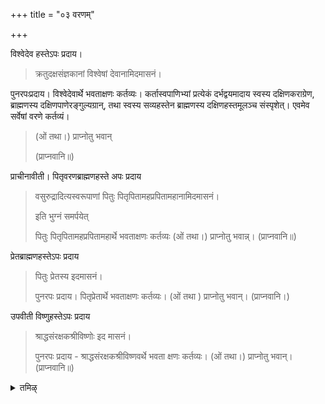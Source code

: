 +++
title = "०३ वरणम्"

+++

विश्वेदेव हस्तेऽपः प्रदाय। 

> क्रतुदक्षसंज्ञकानां विश्वेषां देवानामिदमासनं। 

पुनरपःप्रदाय। विश्वेदेवार्थे भवताक्षणः कर्तव्यः। कर्तास्वपाणिभ्यां प्रत्येकं दर्भद्वयमादाय स्वस्य दक्षिणकराग्रेण, ब्राह्मणस्य दक्षिणपाणेरङ्गुल्यग्रान्, तथा स्वस्य सव्यहस्तेन ब्राह्मणस्य दक्षिणहस्तमूलञ्च संस्पृशेत्। एवमेव सर्वेषां वरणे कर्तव्यं। 

> (ओं तथा।) प्राप्नोतु भवान् 
>
> (प्राप्नवानि॥)

प्राचीनावीती। पितृवरणब्राह्मणहस्ते अपः प्रदाय 

> वसुरुद्रादित्यस्वरूपाणां पितुः पितृपितामहप्रपितामहानामिदमासनं। 
>
> इति भुग्नं समर्पयेत् 
> 
> पितुः पितृपितामहप्रपितामहार्थे भवताक्षणः कर्तव्यः (ओं तथा।) प्राप्नोतु भवान्न्। (प्राप्नवानि॥)

प्रेतब्राह्मणहस्तेऽपः प्रदाय 

> पितुः प्रेतस्य इदमासनं। 
>
> पुनरपः प्रदाय। पितृप्रेतार्थे भवताक्षणः कर्तव्यः। (ओं तथा ) प्राप्नोतु भवान्। (प्राप्नवानि।)

उपवीती विष्णुहस्तेऽपः प्रदाय 

> श्राद्धसंरक्षकश्रीविष्णोः इद मासनं। 
>
> पुनरपः प्रदाय - श्राद्धसंरक्षकश्रीविष्णवर्थे भवता क्षणः कर्तव्यः। (ओं तथा।) प्राप्नोतु भवान्। (प्राप्नवानि॥)

<details><summary>तमिऴ्</summary>

ப்ரவர்த்தய” என்று ப்ரதிவசனம்.

“தர்ப்பேஷு ஆஸீந: தர்ப்பாந்தாரயமாண: ப்ராணாநாயம்ய”. பரிபாஷையில் சொன்னபடி ஸங்கல்பித்து விஷ்வக்ஸேநம் தமாச்ரயே ஆனவுடன் ப்ராசீநாவீதம், 'ஸ்ரீ கோவிந்த + அஸ்யாம் புண்ய திதௌ ஸ்ரீ பகவதாஜ்ஞயா ச்ரீமந் நாராயண ப்ரீத்யர்த்தம் கோத்ரஸ்ய + த்வாதசேஹநி பார்வண ஏகோத்திஷ்ட ஸமுச்சய விதாநேந ஸபிண்டீகரண ச்ராத்தம் கரிஷ்யே" (குருஷ்வ என்று ப்ரதிவசனம்) உபவீதம், அப உபஸ்ப்ருச்ய, ஸாத்விகத்யாகம்.

## 3வரணம்

விச்வே தேவரிடத்தில், "அப: ப்ரதாய ஆஸநம். புநரப்: ப்ரதாய விச்வே தேவார்த்தே பவதாக்ஷண: கர்த்தவ்ய:' என்று இரு கைகளிலும் தர்ப்பங்களைக் கொண்டு வலது கையினால் ப்ராம்மணனின் வலது கை நுனியையும், இடது கையினால் பிராம்மணனின் முழங்கையையும் பிடிக்க வேண்டும். கீழே சொன்ன, 'க்ஷண: கர்த்தவ்ய:' என்றவுடன் ப்ராம்மணன்
"ஓம் த்தா” என்ற பிரதிவசனம் கூற வேண்டும். அப்படியிருந்தபடியே, "ப்ராப்நோது பவாந்டப்ராப்நவாநி' என்று பதில் உரைக்க வேண்டும். இவ்விதமே ப்ராசீநாவீத, உபவீதங்களுடன் மற்ற மூவரின் வரணமும் செய்யப்பட வேண்டும்.

</details>